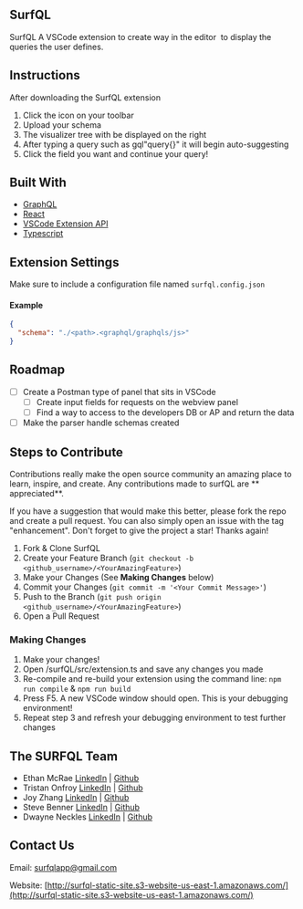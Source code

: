 ## SurfQL

SurfQL A VSCode extension to create way in the editor  to display the queries the user defines.

## Instructions

After downloading the SurfQL extension

1. Click the icon on your toolbar
2. Upload your schema
3. The visualizer tree with be displayed on the right
4. After typing a query such as gql"query{}" it will begin auto-suggesting
5. Click the field you want and continue your query!

## Built With

<ul>
  <li>
     <a href="Next.js](https://nextjs.org/"> GraphQL</a>
  </li>
  <li>
    <a href="https://reactjs.org/"> React</a>
  </li>
  <li>
    <a href="https://code.visualstudio.com/api"> VSCode Extension API </a>
  </li>
  <li>
     <a href="https://www.typescriptlang.org/"> Typescript </a>
  </li>

</ul>

## Extension Settings

Make sure to include a configuration file named `surfql.config.json`

#### Example

```json
{
  "schema": "./<path>.<graphql/graphqls/js>"
}
```

<!-- ROADMAP -->

## Roadmap

- [ ] Create a Postman type of panel that sits in VSCode
  - [ ] Create input fields for requests on the webview panel
  - [ ] Find a way to access to the developers DB or AP and return the data
- [ ] Make the parser handle schemas created

<!-- STEPS TO CONTRIBUTE -->

## Steps to Contribute

Contributions really make the open source community an amazing place to learn, inspire, and create. Any contributions made to surfQL are ** appreciated**.

If you have a suggestion that would make this better, please fork the repo and create a pull request. You can also simply open an issue with the tag "enhancement".
Don't forget to give the project a star! Thanks again!

1. Fork & Clone SurfQL
2. Create your Feature Branch (`git checkout -b <github_username>/<YourAmazingFeature>`)
3. Make your Changes (See **Making Changes** below)
4. Commit your Changes (`git commit -m '<Your Commit Message>'`)
5. Push to the Branch (`git push origin <github_username>/<YourAmazingFeature>`)
6. Open a Pull Request

<!-- MAKING CHANGES -->

### Making Changes

1. Make your changes!
2. Open /surfQL/src/extension.ts and save any changes you made
3. Re-compile and re-build your extension using the command line: `npm run compile` & `npm run build`
4. Press F5. A new VSCode window should open. This is your debugging environment!
5. Repeat step 3 and refresh your debugging environment to test further changes

<!-- THE SURFQL TEAM -->

## The SURFQL Team

- Ethan McRae [LinkedIn](https://www.linkedin.com/in/ethanmcrae/) | [Github](https://github.com/ethanmcrae)
- Tristan Onfroy [LinkedIn](https://www.linkedin.com/in/tristan-onfroy/) | [Github](https://github.com/TristanO45)
- Joy Zhang [LinkedIn](https://www.linkedin.com/in/yanqi-zhang-72a41b50/) | [Github](https://github.com/jzhang2018p)
- Steve Benner [LinkedIn](https://www.linkedin.com/in/stephenbenner/) | [Github](https://github.com/CodeBrewLatte)
- Dwayne Neckles [LinkedIn](https://www.linkedin.com/in/dneckles/) | [Github](https://github.com/dnecklesportfolio)

<!-- CONTACT US -->

## Contact Us

Email: [surfqlapp@gmail.com](surfqlapp@gmail.com)

Website: [http://surfql-static-site.s3-website-us-east-1.amazonaws.com/](http://surfql-static-site.s3-website-us-east-1.amazonaws.com/)
